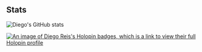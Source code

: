 ## Stats

![Diego's GitHub stats](https://github-readme-stats.vercel.app/api?username=el-yawd&show_icons=true&theme=radical)

[![An image of Diego Reis's Holopin badges, which is a link to view their full Holopin profile](https://holopin.me/diegoreis42)](https://holopin.io/@diegoreis42)
